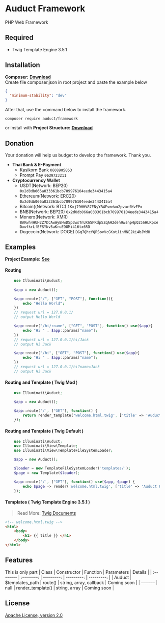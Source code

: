 # Auduct Framework
PHP Web Framework

## Required
- Twig Template Engine 3.5.1

## Installation
**Composer:** [**Download**](https://getcomposer.org/download/)  
Create file composer.json in root project and paste the example below
```json
{
  "minimum-stability": "dev"
}
```
After that, use the command below to install the framework.
```shell
composer require auduct/framework
```
or install with **Project Structure:** [**Download**](https://github.com/mantvmass/auduct/archive/refs/heads/main.zip) 

## Donation
Your donation will help us budget to develop the framework. Thank you.
- **Thai Bank & E-Payment**
  - Kasikorn Bank ```0608905863```
  - Prompt Pay ```0639723211```
- **Cryptocurrency Wallet**
  - USDT(Network: BEP20) ```0x2d0db066a033361bcb709976104eede3443415a4```
  - Ethereum(Network: ERC20) ```0x2d0db066a033361bcb709976104eede3443415a4```
  - Bitcoin((Network: BTC) ```1Kxj79HHV87ENyYB4Fvmdwu2pvacfKvFPx```
  - BNB(Network: BEP20) ```0x2d0db066a033361bcb709976104eede3443415a4```
  - Monero(Network: XMR) ```8ARwh4HUH2Z7DCAwWyEHwD5p3wsTnUX65PKdpSZqAH2deh9wsnp4pQ256HLKpxeDxwfkrLfEFSYNv5aKruED8Mi416tx6RD```
  - Dogecoin(Network: DOGE) ```DGq7QhcfQRSovVcGKotJinMNE2ki4bJWdH```
  
## Examples
 
**Project Example:** [**See**](https://github.com/mantvmass/auduct)

#### Routing
```php
    use Illuminati\Auduct;
    
    $app = new Auduct();

    $app::route("/", ["GET", "POST"], function(){
        echo "Hello World";
    })
    // request url = 127.0.0.1/
    // output Hello World

    $app::route("/hi/:name", ["GET", "POST"], function() use($app){
        echo "Hi " . $app::params["name"];
    })
    // request url = 127.0.0.1/hi/Jack
    // output Hi Jack

    $app::route("/hi", ["GET", "POST"], function() use($app){
        echo "Hi " . $app::params["name"];
    })
    // request url = 127.0.0.1/hi?name=Jack
    // output Hi Jack
```

#### Routing and Template ( Twig Mod )
```php
    use Illuminati\Auduct;

    $app = new Auduct();

    $app::route('/', ["GET"], function() {
        return render_template('welcome.html.twig', ['title' => 'Auduct Framework']);
    });
```

#### Routing and Template ( Twig Default )
```php
    use Illuminati\Auduct;
    use Illuminati\View\Template;
    use Illuminati\View\TemplateFileSystemLoader;

    $app = new Auduct();

    $loader = new TemplateFileSystemLoader('templates/');
    $page = new Template($loader);

    $app::route('/', ["GET"], function() use($app, $page) {
        echo $page -> render('welcome.html.twig', ['title' => 'Auduct Framework']);
    });
```

#### Templates (  Twig Template Engine 3.5.1 )
> Read More: [Twig Documents](https://twig.symfony.com/doc/3.x/)
```html
<!-- welcome.html.twig -->
<html>
    <body>
        <h1> {{ title }} </h1>
    </body>
</html>
```

## Features
This is only part
| Class | Constructor |  Function | Parameters | Details |
| :-------- | :--------: | ---------: | ---------: | ---------: |
|  Auduct   |   $templates_path   |    route()   |    string, array, callback   | Coming soon |
|  -------  |   null   |    render_template()   |    string, array   |  Coming soon |

## License
[Apache License, version 2.0](https://github.com/mantvmass/Auduct/blob/main/LICENSE.md)
